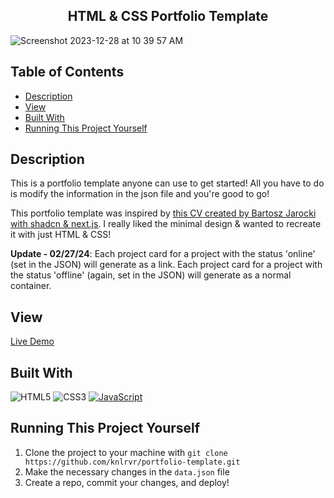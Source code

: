 <h2 align="center">HTML & CSS Portfolio Template</h2>

![Screenshot 2023-12-28 at 10 39 57 AM](https://github.com/knlrvr/portfolio-template-filled/assets/91632194/ca1fba57-f2ad-441b-b916-8a3f13563e88)

## Table of Contents
- [Description](#description)
- [View ](#view)
- [Built With](#built-with)
- [Running This Project Yourself ](#running-this-project-yourself)

<a name="description"></a>
## Description
This is a portfolio template anyone can use to get started! All you have to do is modify the information in the json file and you're good to go! 

This portfolio template was inspired by [this CV created by Bartosz Jarocki with shadcn & next.js](https://cv.jarocki.me/). I really liked the minimal design & wanted to recreate it with just HTML & CSS! 

**Update - 02/27/24**: Each project card for a project with the status 'online' (set in the JSON) will generate as a link. Each project card for a project with the status 'offline' (again, set in the JSON) will generate as a normal container. 

<a name="view"></a>
## View 
[Live Demo](https://portfolio-template-knlrvr.vercel.app/)

<a name="built-with"></a>
## Built With
![HTML5](https://img.shields.io/badge/html5-%23E34F26.svg?style=for-the-badge&logo=html5&logoColor=white) ![CSS3](https://img.shields.io/badge/css3-%231572B6.svg?style=for-the-badge&logo=css3&logoColor=white) [![JavaScript](https://img.shields.io/badge/javascript-%23323330.svg?style=for-the-badge&logo=javascript&logoColor=%23F7DF1E)](https://developer.mozilla.org/en-US/docs/Web/JavaScript) 

<a name="running-this-project-yourself"></a>
## Running This Project Yourself 
1. Clone the project to your machine with `git clone https://github.com/knlrvr/portfolio-template.git`
2. Make the necessary changes in the `data.json` file
3. Create a repo, commit your changes, and deploy! 

